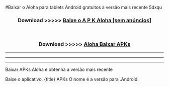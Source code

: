 #Baixar o Aloha   para tablets Android gratuitos a versão mais recente 5dxqu


<div align="center">
<h3>Download >>>>> <a href="https://pt-web.web.app/?pt= Aloha ">Baixe o A P K Aloha  [sem anúncios]</a></h3><br>

<h3>Download >>>>> <a href="https://pt-web.web.app/?pt= Aloha ">Aloha  Baixar APKs</a></h3>
</div>

----------------------------------------------------------

----------------------------------------------------------

----------------------------------------------------------

Baixar APKs Aloha  e obtenha a versão mais recente

Baixe o aplicativo. {title} APKs O nome é a versão para .Android.


